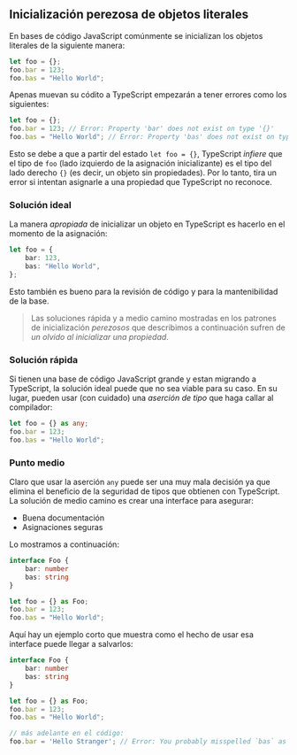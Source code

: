## Inicialización perezosa de objetos literales

En bases de código JavaScript comúnmente se inicializan los objetos literales de la siguiente manera:

```ts
let foo = {};
foo.bar = 123;
foo.bas = "Hello World";
```

Apenas muevan su códito a TypeScript empezarán a tener errores como los siguientes:

```ts
let foo = {};
foo.bar = 123; // Error: Property 'bar' does not exist on type '{}'
foo.bas = "Hello World"; // Error: Property 'bas' does not exist on type '{}'
```

Esto se debe a que a partir del estado `let foo = {}`, TypeScript *infiere* que el tipo de `foo` (lado izquierdo de la asignación inicializante) es el tipo del lado derecho `{}` (es decir, un objeto sin propiedades). Por lo tanto, tira un error si intentan asignarle a una propiedad que TypeScript no reconoce.

### Solución ideal

La manera *apropiada* de inicializar un objeto en TypeScript es hacerlo en el momento de la asignación:

```ts
let foo = {
    bar: 123,
    bas: "Hello World",
};
```

Esto también es bueno para la revisión de código y para la mantenibilidad de la base.

> Las soluciones rápida y a medio camino mostradas en los patrones de inicialización *perezosos* que describimos a continuación sufren de *un olvido al inicializar una propiedad*.

### Solución rápida

Si tienen una base de código JavaScript grande y estan migrando a TypeScript, la solución ideal puede que no sea viable para su caso. En su lugar, pueden usar (con cuidado) una *aserción de tipo* que haga callar al compilador:

```ts
let foo = {} as any;
foo.bar = 123;
foo.bas = "Hello World";
```

### Punto medio

Claro que usar la aserción `any` puede ser una muy mala decisión ya que elimina el beneficio de la seguridad de tipos que obtienen con TypeScript. La solución de medio camino es crear una interface para asegurar:

* Buena documentación
* Asignaciones seguras

Lo mostramos a continuación:

```ts
interface Foo {
    bar: number
    bas: string
}

let foo = {} as Foo;
foo.bar = 123;
foo.bas = "Hello World";
```

Aquí hay un ejemplo corto que muestra como el hecho de usar esa interface puede llegar a salvarlos:

```ts
interface Foo {
    bar: number
    bas: string
}

let foo = {} as Foo;
foo.bar = 123;
foo.bas = "Hello World";

// más adelante en el código:
foo.bar = 'Hello Stranger'; // Error: You probably misspelled `bas` as `bar`, cannot assign string to number
```
